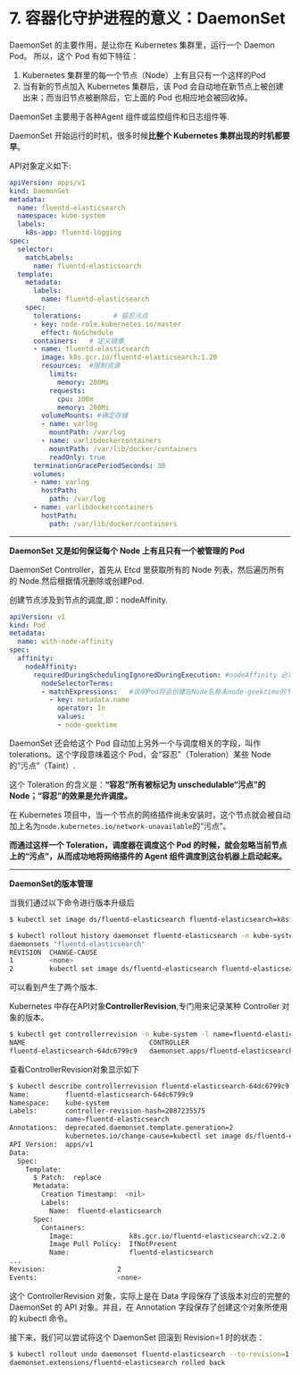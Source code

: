 # 7. 容器化守护进程的意义：DaemonSet

DaemonSet 的主要作用，是让你在 Kubernetes 集群里，运行一个 Daemon Pod。 所以，这个 Pod 有如下特征：

1.  Kubernetes 集群里的每一个节点（Node）上有且只有一个这样的Pod
2. 当有新的节点加入 Kubernetes 集群后，该 Pod 会自动地在新节点上被创建出来；而当旧节点被删除后，它上面的 Pod 也相应地会被回收掉。

DaemonSet 主要用于各种Agent 组件或监控组件和日志组件等.

DaemonSet 开始运行的时机，很多时候**比整个 Kubernetes 集群出现的时机都要早**。

API对象定义如下:

```yaml
apiVersion: apps/v1
kind: DaemonSet
metadata:
  name: fluentd-elasticsearch
  namespace: kube-system
  labels:
    k8s-app: fluentd-logging
spec:
  selector:
    matchLabels:
      name: fluentd-elasticsearch
  template:
    metadata:
      labels:
        name: fluentd-elasticsearch
    spec:
      tolerations:        # 容忍污点
      - key: node-role.kubernetes.io/master
        effect: NoSchedule
      containers:   # 定义镜像
      - name: fluentd-elasticsearch
        image: k8s.gcr.io/fluentd-elasticsearch:1.20
        resources:  #限制资源
          limits:
            memory: 200Mi
          requests:
            cpu: 100m
            memory: 200Mi
        volumeMounts: #确定存储
        - name: varlog
          mountPath: /var/log
        - name: varlibdockercontainers
          mountPath: /var/lib/docker/containers
          readOnly: true
      terminationGracePeriodSeconds: 30
      volumes:
      - name: varlog
        hostPath:
          path: /var/log
      - name: varlibdockercontainers
        hostPath:
          path: /var/lib/docker/containers
```

----

**DaemonSet 又是如何保证每个 Node 上有且只有一个被管理的 Pod** 

DaemonSet Controller，首先从 Etcd 里获取所有的 Node 列表，然后遍历所有的 Node.然后根据情况删除或创建Pod.

创建节点涉及到节点的调度,即：nodeAffinity.

```yaml
apiVersion: v1
kind: Pod
metadata:
  name: with-node-affinity
spec:
  affinity:
    nodeAffinity:
      requiredDuringSchedulingIgnoredDuringExecution: #nodeAffinity 必须在每次调度的时候予以考虑,同时在某些情况下也可以不考虑
        nodeSelectorTerms:
        - matchExpressions:   #说明Pod将会创建在Node名称未node-geektime的节点中
          - key: metadata.name
            operator: In
            values:
            - node-geektime
```



DaemonSet 还会给这个 Pod 自动加上另外一个与调度相关的字段，叫作 tolerations。这个字段意味着这个 Pod，会“容忍”（Toleration）某些 Node 的“污点”（Taint）.

这个 Toleration 的含义是：**“容忍”所有被标记为 unschedulable“污点”的 Node；“容忍”的效果是允许调度。**

在 Kubernetes 项目中，当一个节点的网络插件尚未安装时，这个节点就会被自动加上名为`node.kubernetes.io/network-unavailable`的“污点”。

**而通过这样一个 Toleration，调度器在调度这个 Pod 的时候，就会忽略当前节点上的“污点”，从而成功地将网络插件的 Agent 组件调度到这台机器上启动起来。**

------

**DaemonSet的版本管理**

当我们通过以下命令进行版本升级后

```sh
$ kubectl set image ds/fluentd-elasticsearch fluentd-elasticsearch=k8s.gcr.io/fluentd-elasticsearch:v2.2.0 --record -n=kube-system
```

```sh
$ kubectl rollout history daemonset fluentd-elasticsearch -n kube-system
daemonsets "fluentd-elasticsearch"
REVISION  CHANGE-CAUSE
1         <none>
2         kubectl set image ds/fluentd-elasticsearch fluentd-elasticsearch=k8s.gcr.io/fluentd-elasticsearch:v2.2.0 --namespace=kube-system --record=true
```

可以看到产生了两个版本.

Kubernetes 中存在API对象**ControllerRevision**,专门用来记录某种 Controller 对象的版本。

```sh
$ kubectl get controllerrevision -n kube-system -l name=fluentd-elasticsearch
NAME                               CONTROLLER                             REVISION   AGE
fluentd-elasticsearch-64dc6799c9   daemonset.apps/fluentd-elasticsearch   2          1h
```
查看ControllerRevision对象显示如下

```sh
$ kubectl describe controllerrevision fluentd-elasticsearch-64dc6799c9 -n kube-system
Name:         fluentd-elasticsearch-64dc6799c9
Namespace:    kube-system
Labels:       controller-revision-hash=2087235575
              name=fluentd-elasticsearch
Annotations:  deprecated.daemonset.template.generation=2
              kubernetes.io/change-cause=kubectl set image ds/fluentd-elasticsearch fluentd-elasticsearch=k8s.gcr.io/fluentd-elasticsearch:v2.2.0 --record=true --namespace=kube-system
API Version:  apps/v1
Data:
  Spec:
    Template:
      $ Patch:  replace
      Metadata:
        Creation Timestamp:  <nil>
        Labels:
          Name:  fluentd-elasticsearch
      Spec:
        Containers:
          Image:              k8s.gcr.io/fluentd-elasticsearch:v2.2.0
          Image Pull Policy:  IfNotPresent
          Name:               fluentd-elasticsearch
...
Revision:                  2
Events:                    <none>
```

这个 ControllerRevision 对象，实际上是在 Data 字段保存了该版本对应的完整的 DaemonSet 的 API 对象。并且，在 Annotation 字段保存了创建这个对象所使用的 kubectl 命令。

接下来，我们可以尝试将这个 DaemonSet 回滚到 Revision=1 时的状态：

```sh
$ kubectl rollout undo daemonset fluentd-elasticsearch --to-revision=1 -n kube-system
daemonset.extensions/fluentd-elasticsearch rolled back
```













